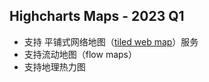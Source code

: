 ## Highcharts Maps - 2023 Q1

* 支持 平铺式网络地图（[tiled web map](https://en.wikipedia.org/wiki/Tiled_web_map)）服务
* 支持流动地图（flow maps）
* 支持地理热力图